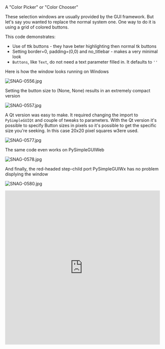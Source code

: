 A "Color Picker" or "Color Chooser"

These selection windows are usually provided by the GUI framework. But let's say you wanted to replace the normal system one.  One way to do it is using a grid of colored buttons.

This code demonstrates:
* Use of ttk buttons - they have beter highlighting then normal tk buttons
* Setting border=0, padding=(0,0) and no_titlebar - makes a very minimal look
* `Buttons`, like `Text`, do not need a text parameter filled in. It defaults to `''`

Here is how the window looks running on Windows

![SNAG-0556.jpg](/api/files/5de1a2392974237844766286/snag-0556.jpeg "SNAG-0556.jpg")

Setting the button size to (None, None) results in an extremely compact version

![SNAG-0557.jpg](/api/files/5de1a2b52974237844766343/snag-0557.jpeg "SNAG-0557.jpg")

A Qt version was easy to make.  It required changing the import to `PySimpleGUIQt` and couple of tweaks to parameters.  With the Qt version it's possible to specify Button sizes in pixels so it's possible to get the specific size you're seeking.  In this case 20x20 pixel squares w3ere used.

![SNAG-0577.jpg](/api/files/5de1a64c29742378447667c9/snag-0577.jpeg "SNAG-0577.jpg")

The same code even works on PySimpleGUIWeb

![SNAG-0578.jpg](/api/files/5de1a6e629742378447668b4/snag-0578.jpeg "SNAG-0578.jpg")

And finally, the red-headed step-child port PySimpleGUIWx has no problem displying the window

![SNAG-0580.jpg](/api/files/5de1a7912974237844766950/snag-0580.jpeg "SNAG-0580.jpg")




<iframe src='https://trinket.io/embed/pygame/aefc26ee3e?start=result' width='100%' height='500' frameborder='0' marginwidth='0' marginheight='0' allowfullscreen></iframe>
